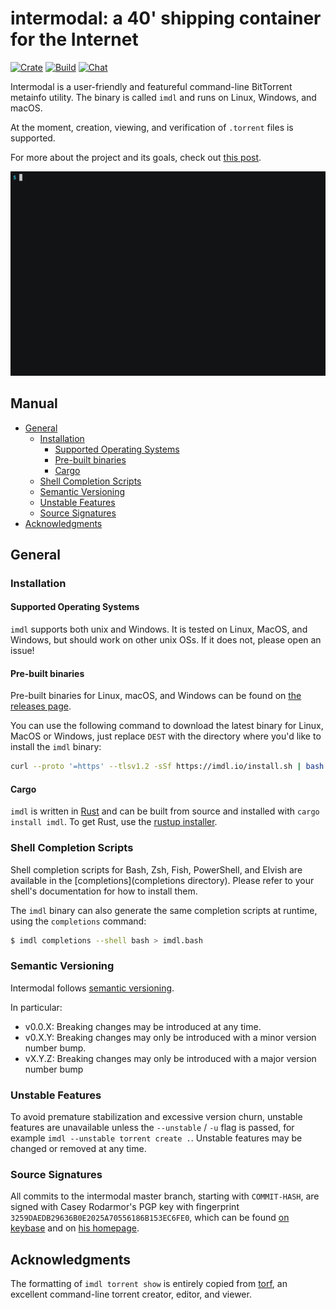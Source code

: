 # intermodal: a 40' shipping container for the Internet

[![Crate](https://img.shields.io/crates/v/imdl.svg)](https://crates.io/crates/imdl)
[![Build](https://github.com/casey/intermodal/workflows/Build/badge.svg)](https://github.com/casey/intermodal/actions)
[![Chat](https://img.shields.io/discord/679283456261226516.svg?logo=discord)](https://discord.gg/HaaT5Qz)

Intermodal is a user-friendly and featureful command-line BitTorrent metainfo utility. The binary is called `imdl` and runs on Linux, Windows, and macOS.

At the moment, creation, viewing, and verification of `.torrent` files is supported.

For more about the project and its goals, check out [this post](https://rodarmor.com/blog/intermodal).

![demonstration animation](https://raw.githubusercontent.com/casey/intermodal/master/www/demo.gif)

## Manual

- [General](#general)
  - [Installation](#installation)
    - [Supported Operating Systems](#supported-operating-systems)
    - [Pre-built binaries](#pre-built-binaries)
    - [Cargo](#cargo)
  - [Shell Completion Scripts](#shell-completion-scripts)
  - [Semantic Versioning](#semantic-versioning)
  - [Unstable Features](#unstable-features)
  - [Source Signatures](#source-signatures)
- [Acknowledgments](#acknowledgments)

## General

### Installation

#### Supported Operating Systems

`imdl` supports both unix and Windows. It is tested on Linux, MacOS, and
Windows, but should work on other unix OSs. If it does not, please open an
issue!

#### Pre-built binaries

Pre-built binaries for Linux, macOS, and Windows can be found on
[the releases page](https://github.com/casey/intermodal/releases).

You can use the following command to download the latest binary for Linux,
MacOS or Windows, just replace `DEST` with the directory where you'd like to
install the `imdl` binary:

```sh
curl --proto '=https' --tlsv1.2 -sSf https://imdl.io/install.sh | bash -s -- --to DEST
```

#### Cargo

`imdl` is written in [Rust](https://www.rust-lang.org/) and can be built from
source and installed with `cargo install imdl`. To get Rust, use the
[rustup installer](https://rustup.rs/).

### Shell Completion Scripts

Shell completion scripts for Bash, Zsh, Fish, PowerShell, and Elvish are
available in the [completions](completions directory). Please refer to your
shell's documentation for how to install them.

The `imdl` binary can also generate the same completion scripts at runtime,
using the `completions` command:

```sh
$ imdl completions --shell bash > imdl.bash
```

### Semantic Versioning

Intermodal follows [semantic versioning](https://semver.org/).

In particular:

- v0.0.X: Breaking changes may be introduced at any time.
- v0.X.Y: Breaking changes may only be introduced with a minor version number
  bump.
- vX.Y.Z: Breaking changes may only be introduced with a major version number
  bump

### Unstable Features

To avoid premature stabilization and excessive version churn, unstable features
are unavailable unless the `--unstable` / `-u` flag is passed, for example
`imdl --unstable torrent create .`. Unstable features may be changed or removed
at any time.

### Source Signatures

All commits to the intermodal master branch, starting with `COMMIT-HASH`, are
signed with Casey Rodarmor's PGP key with fingerprint
`3259DAEDB29636B0E2025A70556186B153EC6FE0`, which can be found
[on keybase](https://keybase.io/rodarmor/pgp_keys.asc?fingerprint=3259daedb29636b0e2025a70556186b153ec6fe0) and on
[his homepage](https://rodarmor.com/static/rodarmor.pgp).

## Acknowledgments

The formatting of `imdl torrent show` is entirely copied from
[torf](https://github.com/rndusr/torf-cli), an excellent command-line torrent
creator, editor, and viewer.
